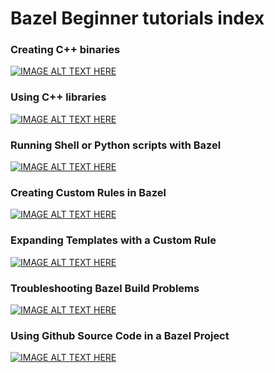 # Bazel Beginner tutorials index

### Creating C++ binaries

[![IMAGE ALT TEXT HERE](https://img.youtube.com/vi/G-1CL_G5ln0/0.jpg)](https://www.youtube.com/watch?v=G-1CL_G5ln0)

### Using C++ libraries

[![IMAGE ALT TEXT HERE](https://img.youtube.com/vi/hW6IDbsTKNk/0.jpg)](https://www.youtube.com/watch?v=hW6IDbsTKNk)

### Running Shell or Python scripts with Bazel

[![IMAGE ALT TEXT HERE](https://img.youtube.com/vi/Ajaf_JrtNjs/0.jpg)](https://www.youtube.com/watch?v=Ajaf_JrtNjs)

### Creating Custom Rules in Bazel

[![IMAGE ALT TEXT HERE](https://img.youtube.com/vi/a7VHKN-yx3g/0.jpg)](https://www.youtube.com/watch?v=a7VHKN-yx3g)

### Expanding Templates with a Custom Rule

[![IMAGE ALT TEXT HERE](https://img.youtube.com/vi/cBijtuLpLRI/0.jpg)](https://www.youtube.com/watch?v=cBijtuLpLRI)

### Troubleshooting Bazel Build Problems

[![IMAGE ALT TEXT HERE](https://img.youtube.com/vi/OYOQC2kL6Qs/0.jpg)](https://www.youtube.com/watch?v=OYOQC2kL6Qs)

### Using Github Source Code in a Bazel Project

[![IMAGE ALT TEXT HERE](https://img.youtube.com/vi/iWr6Y5oHP18/0.jpg)](https://www.youtube.com/watch?v=iWr6Y5oHP18)